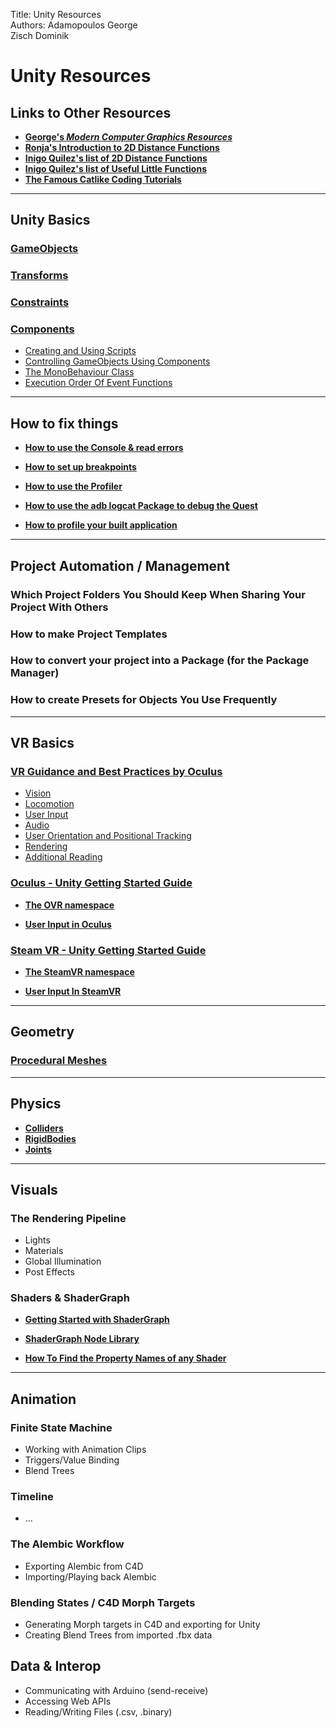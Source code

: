 Title: Unity Resources  
Authors: Adamopoulos George   
Zisch Dominik  

Unity Resources
========================
Links to Other Resources
------------------------
* [**George's _Modern Computer Graphics Resources_**](https://github.com/GeorgeAdamon/ModernComputerGraphicsResources)  
* [**Ronja's Introduction to 2D Distance Functions**](https://www.ronja-tutorials.com/2018/11/10/2d-sdf-basics.html)  
* [**Inigo Quilez's list of 2D Distance Functions**](https://www.iquilezles.org/www/articles/distfunctions2d/distfunctions2d.htm)  
* [**Inigo Quilez's list of Useful Little Functions**](https://www.iquilezles.org/www/articles/functions/functions.htm)
* [**The Famous Catlike Coding Tutorials**](https://catlikecoding.com/unity/tutorials/)

---

Unity Basics
------------------------
### [GameObjects](https://docs.unity3d.com/Manual/class-GameObject.html)
### [Transforms](https://docs.unity3d.com/Manual/Transforms.html)
### [Constraints](https://docs.unity3d.com/Manual/Constraints.html)
### [Components](https://docs.unity3d.com/Manual/Components.html)
  * [Creating and Using Scripts](https://docs.unity3d.com/Manual/CreatingAndUsingScripts.html)
  * [Controlling GameObjects Using Components](https://docs.unity3d.com/Manual/ControllingGameObjectsComponents.html)
  * [The MonoBehaviour Class](https://docs.unity3d.com/ScriptReference/MonoBehaviour.html)
  * [Execution Order Of Event Functions](https://docs.unity3d.com/Manual/ExecutionOrder.html)

---

How to fix things
------------------------
* [**How to use the Console & read errors**](https://docs.unity3d.com/Manual/Console.html)  

* [**How to set up breakpoints**](https://docs.unity3d.com/Manual/ManagedCodeDebugging.html)  

* [**How to use the Profiler**](https://docs.unity3d.com/Manual/ProfilerWindow.html)  

* [**How to use the adb logcat Package to debug the Quest**](https://docs.unity3d.com/Packages/com.unity.mobile.android-logcat@0.1/manual/index.html)  

* [**How to profile your built application**](https://docs.unity3d.com/Manual/profiler-profiling-applications.html)  

---

Project Automation / Management
------------------------
### Which Project Folders You Should Keep When Sharing Your Project With Others
### How to make Project Templates
### How to convert your project into a Package (for the Package Manager)
### How to create Presets for Objects You Use Frequently

---

VR Basics
------------------------
### [VR Guidance and Best Practices by Oculus](https://developer.oculus.com/design/book-bp/)
* [Vision](https://developer.oculus.com/design/bp-vision/)
* [Locomotion](https://developer.oculus.com/design/bp-locomotion/)  
* [User Input](https://developer.oculus.com/design/bp-userinput/)  
* [Audio](https://developer.oculus.com/design/bp-audio/)  
* [User Orientation and Positional Tracking](https://developer.oculus.com/design/bp-orientation-tracking/)  
* [Rendering](https://developer.oculus.com/design/bp-rendering/)
* [Additional Reading](https://developer.oculus.com/design/bp-reading/)

### [Oculus - Unity Getting Started Guide](https://developer.oculus.com/documentation/unity/book-unity-gsg/)  

  * [**The OVR namespace**](https://developer.oculus.com/reference/unity/1.43/)  

  * [**User Input in Oculus**](https://developer.oculus.com/documentation/unity/unity-input/)

### [Steam VR - Unity Getting Started Guide](https://valvesoftware.github.io/steamvr_unity_plugin/articles/intro.html)  

  * [**The SteamVR namespace**](https://valvesoftware.github.io/steamvr_unity_plugin/api/index.html)

  * [**User Input In SteamVR**](https://valvesoftware.github.io/steamvr_unity_plugin/tutorials/SteamVR-Input.html)  

---

Geometry
------------------------
### [Procedural Meshes](https://docs.unity3d.com/2020.1/Documentation/Manual/GeneratingMeshGeometryProcedurally.html)

---

Physics
------------------------
* [**Colliders**](https://docs.unity3d.com/2020.1/Documentation/Manual/CollidersOverview.html)
* [**RigidBodies**](https://docs.unity3d.com/2020.1/Documentation/Manual/class-Rigidbody.html)
* [**Joints**](https://docs.unity3d.com/2020.1/Documentation/Manual/Joints.html)

---

Visuals
------------------------
### The Rendering Pipeline
* Lights
* Materials
* Global Illumination
* Post Effects

### Shaders & ShaderGraph
* [**Getting Started with ShaderGraph**](https://docs.unity3d.com/Packages/com.unity.shadergraph@6.9/manual/Getting-Started.html)
* [**ShaderGraph Node Library**](https://docs.unity3d.com/Packages/com.unity.shadergraph@6.9/manual/Node-Library.html)

* [**How To Find the Property Names of any Shader**](https://github.com/GeorgeAdamon/dfpi/blob/master/general/Unity_Resources_Articles/FindShaderProperties.md#how-to-find-the-property-names-of-any-shader)

---

Animation
------------------------
### Finite State Machine
* Working with Animation Clips
* Triggers/Value Binding
* Blend Trees

### Timeline
* …

### The Alembic Workflow
* Exporting Alembic from C4D
* Importing/Playing back Alembic

### Blending States / C4D Morph Targets
* Generating Morph targets in C4D and exporting for Unity
* Creating Blend Trees from imported .fbx data



Data & Interop
------------------------
* Communicating with Arduino (send-receive)
* Accessing Web APIs
* Reading/Writing Files (.csv, .binary)
